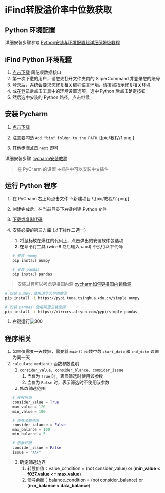 
# iFind转股溢价率中位数获取

## Python 环境配置

详细安装步骤参考 [Python安装与环境配置超详细保姆级教程](https://blog.csdn.net/m0_57081622/article/details/127180996)

## iFind Python 环境配置

1. [点击下载](http://ft.10jqka.com.cn/index.php?c=index&a=download) 同花顺数据接口
2. 第一次下载的用户，请您先打开文件夹内的 SuperCommand 并登录您的账号
3. 登录后，系统会要求您修复相关编程语言环境，请按照指示修复相关环境
4. 或在登录后点击工具中的环境设置选项，选中 Python 后点击确定按钮
5. 然后选中安装的 Python 路径，点击继续

## 安装 Pycharm

1. [点击下载](https://www.jetbrains.com/pycharm/download/download-thanks.html?platform=windows&code=PCC)
2. 注意要勾选 `Add "bin" folder to the PATH`
![[pic/教程/1.png]]

3. 其他步骤点击 `next` 即可

详细安装步骤 [pycharm安装教程](https://blog.csdn.net/qq_44809707/article/details/122501118)

> 在 PyCharm 的设置 ->插件中可以安装中文插件

## 运行 Python 程序

1. 在 PyCharm 右上角点击文件 ->新建项目
![[pic/教程/2.png]]

2. 创建完成后，在当前目录下右键创建 Python 文件
3. [下载或复制代码](https://github.com/ZhouBinxin/CPR/blob/master/iFind/iFind3.0.py)
4. 安装必要的第三方库 (以下操作二选一)
	1. 将鼠标放在爆红的代码上，点击弹出的安装软件包选项
	2. 在命令行工具 (win+R 然后输入 cmd) 中执行以下代码
	```bash
	# 安装 numpy
	pip install numpy

	# 安装 pandas
	pip install pandas
	```

> 安装过慢可以考虑更换国内源 [pycharm如何更换国内镜像源](https://blog.csdn.net/Zenglih/article/details/106975435)

```bash
# 安装 numpy，使用清华大学镜像源
pip install -i https://pypi.tuna.tsinghua.edu.cn/simple numpy

# 安装 pandas，使用阿里云镜像源
pip install -i https://mirrors.aliyun.com/pypi/simple pandas
```

1. 右键运行![300](3.png)

## 程序相关  

1. 如果仅需要一天数据，需要将 `main()` 函数中的 `start_date` 和 `end_date` 设置为同一天
2. `calculate_median()` 函数参数说明
	1. `consider_value`、`consider_blance`、`consider_issue`
		1. 当值为 `True` 时，表示筛选时使用该参数
		2. 当值为 `False` 时，表示筛选时不使用该参数
	2. 修改筛选范围  
	```python  
	# 转股价值
    consider_value = True
    max_value = 120
    min_value = 100

    # 债券余额范围
    consider_balance = False
    max_balance = 100
    min_balance = 5

    # 债券评级
    consider_issue = False
    issue = "AA+"
	```
	3. 确定筛选边界
		1. 转股价值：value_condition = (not consider_value) or (**min_value < f027_value <= max_value**)
		2. 债券余额：balance_condition = (not consider_balance) or (**min_balance < data_balance**)